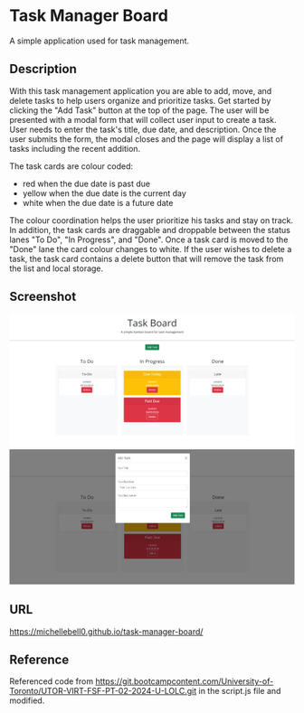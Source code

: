 # Task Manager Board
A simple application used for task management.

## Description
With this task management application you are able to add, move, and delete tasks to help users organize and prioritize tasks. Get started by clicking the "Add Task" button at the top of the page. The user will be presented with a modal form that will collect user input to create a task. User needs to enter the task's title, due date, and description. Once the user submits the form, the modal closes and the page will display a list of tasks including the recent addition. 

The task cards are colour coded: 
- red when the due date is past due
- yellow when the due date is the current day
- white when the due date is a future date

The colour coordination helps the user prioritize his tasks and stay on track. In addition, the task cards are draggable and droppable between the status lanes "To Do", "In Progress", and "Done". Once a task card is moved to the "Done" lane the card colour changes to white. If the user wishes to delete a task, the task card contains a delete button that will remove the task from the list and local storage. 

## Screenshot
![Task List Displayed Screenshot](./assets/task-list.png)
![Task Manager Modal Form Screenshot](./assets/modal-form.png)

## URL
https://michellebell0.github.io/task-manager-board/

## Reference
Referenced code from https://git.bootcampcontent.com/University-of-Toronto/UTOR-VIRT-FSF-PT-02-2024-U-LOLC.git in the script.js file and modified.
